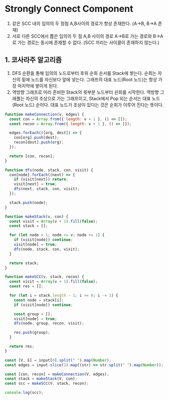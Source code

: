 # Strongly Connect Component

1. 같은 SCC 내의 임의의 두 정점 A,B사이의 경로가 항상 존재한다. (A->B, B->A 존재)
2. 서로 다른 SCC에서 뽑은 임의의 두 점 A,B 사이의 경로 A->B로 가는 경로와 B->A로 가는 경로는 동시에 존재할 수 없다. (SCC 끼리는 사이클이 존재하지 않는다.)

## 1. 코사라주 알고리즘

1. DFS 순환을 통해 임의의 노드로부터 후위 순회 순서를 Stack에 쌓는다. 순회는 자신의 밑에 노드를 자신보다 앞에 넣는다. 그래프의 대표 노드(Root 노드)는 항상 가장 마지막에 쌓이게 된다.
2. 역방향 그래프로 미리 준비한 Stack의 윗부분 노드부터 쉰회를 시작한다. 역방향 그래플는 자신의 조상으로 가는 그래프이고, Stack에서 Pop 되는 순서는 대표 노드(Root 노드) 순이다. 대표 노드가 조상이 있다는 것은 순회가 이루어 진다는 뜻이다.

```javascript
function makeConnection(v, edges) {
  const con = Array.from({ length: v + 1 }, () => []);
  const recon = Array.from({ length: v + 1 }, () => []);

  edges.forEach(([org, dest]) => {
    con[org].push(dest);
    recon[dest].push(org);
  });

  return [con, recon];
}

function dfs(node, stack, con, visit) {
  con[node].forEach((next) => {
    if (visit[next]) return;
    visit[next] = true;
    dfs(next, stack, con, visit);
  });

  stack.push(node);
}

function makeStack(v, con) {
  const visit = Array(v + 1).fill(false);
  const stack = [];

  for (let node = 1; node <= v; node += 1) {
    if (visit[node]) continue;
    visit[node] = true;
    dfs(node, stack, con, visit);
  }

  return stack;
}

function makeSCC(v, stack, recon) {
  const visit = Array(v + 1).fill(false);
  const res = [];

  for (let i = stack.length - 1; i >= 0; i -= 1) {
    const node = stack[i];
    if (visit[node]) continue;

    const group = [];
    visit[node] = true;
    dfs(node, group, recon, visit);

    res.push(group);
  }

  return res;
}

const [V, E] = input[0].split(" ").map(Number);
const edges = input.slice(1).map((str) => str.split(" ").map(Number));

const [con, recon] = makeConnection(V, edges);
const stack = makeStack(V, con);
const scc = makeSCC(V, stack, recon);

console.log(scc);
```

